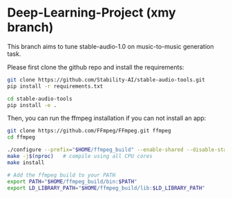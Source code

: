 # Deep-Learning-Project (xmy branch)

This branch aims to tune stable-audio-1.0 on music-to-music generation task. 

Please first clone the github repo and install the requirements:
```bash
git clone https://github.com/Stability-AI/stable-audio-tools.git
pip install -r requirements.txt

cd stable-audio-tools
pip install -e .
```

Then, you can run the ffmpeg installation if you can not install an app:
```bash
git clone https://github.com/FFmpeg/FFmpeg.git ffmpeg
cd ffmpeg

./configure --prefix="$HOME/ffmpeg_build" --enable-shared --disable-static --disable-x86asm
make -j$(nproc)   # compile using all CPU cores
make install

# Add the ffmpeg build to your PATH
export PATH="$HOME/ffmpeg_build/bin:$PATH"
export LD_LIBRARY_PATH="$HOME/ffmpeg_build/lib:$LD_LIBRARY_PATH"
```
